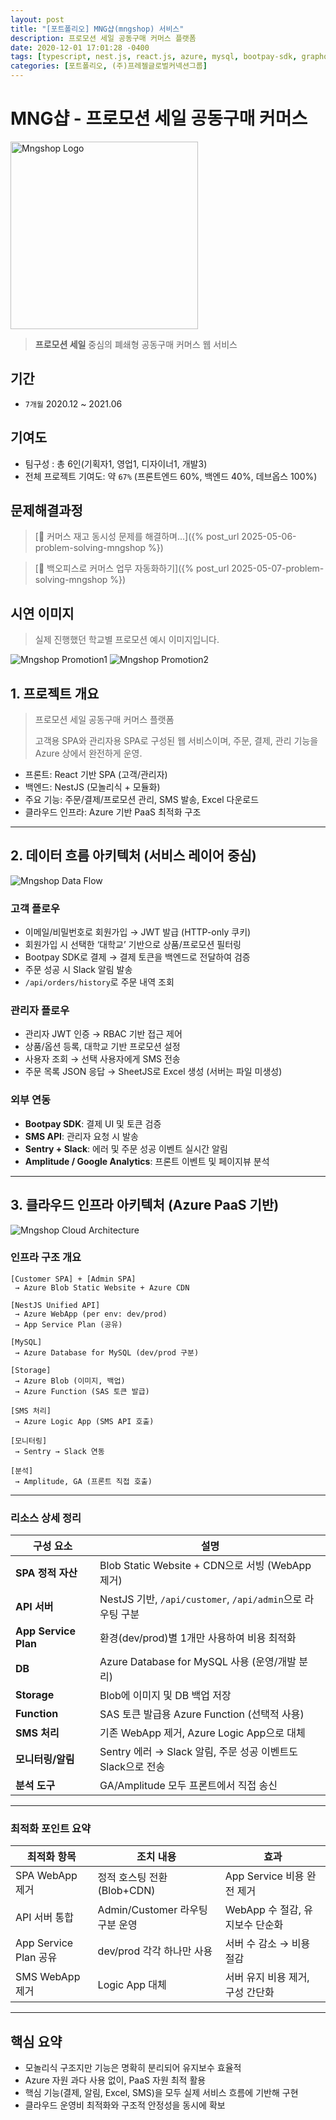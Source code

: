 ```yaml
---
layout: post
title: "[포트폴리오] MNG샵(mngshop) 서비스"
description: 프로모션 세일 공동구매 커머스 플랫폼
date: 2020-12-01 17:01:28 -0400
tags: [typescript, nest.js, react.js, azure, mysql, bootpay-sdk, graphql]
categories: [포트폴리오, (주)프레젤글로벌커넥션그룹]
---
```


# MNG샵 - 프로모션 세일 공동구매 커머스

<div text-align="center">
    <img src="/assets/img/2025-05-05-project-mngshop/mngshop-logo.png" alt="Mngshop Logo" width="300px">
</div>

> **프로모션 세일** 중심의 폐쇄형 공동구매 커머스 웹 서비스


## 기간
- `7개월` 2020.12 ~ 2021.06 


## 기여도
- 팀구성 : 총 6인(기획자1, 영업1, 디자이너1, 개발3) 
- 전체 프로젝트 기여도: 약 `67%` (프론트엔드 60%, 백엔드 40%, 데브옵스 100%)


## 문제해결과정
> [🔗 커머스 재고 동시성 문제를 해결하며...]({% post_url 2025-05-06-problem-solving-mngshop %})

> [🔗 백오피스로 커머스 업무 자동화하기]({% post_url 2025-05-07-problem-solving-mngshop %})

## 시연 이미지
> 실제 진행했던 학교별 프로모션 예시 이미지입니다.

![Mngshop Promotion1](/assets/img/2025-05-05-project-mngshop/promotion1.png)
![Mngshop Promotion2](/assets/img/2025-05-05-project-mngshop/promotion2.png)


## 1. 프로젝트 개요

> 프로모션 세일 공동구매 커머스 플랫폼
> 
> 
> 고객용 SPA와 관리자용 SPA로 구성된 웹 서비스이며, 주문, 결제, 관리 기능을 Azure 상에서 완전하게 운영.
> 
- 프론트: React 기반 SPA (고객/관리자)
- 백엔드: NestJS (모놀리식 + 모듈화)
- 주요 기능: 주문/결제/프로모션 관리, SMS 발송, Excel 다운로드
- 클라우드 인프라: Azure 기반 PaaS 최적화 구조

---

## 2. 데이터 흐름 아키텍처 (서비스 레이어 중심)
![Mngshop Data Flow](/assets/img/2025-05-05-project-mngshop/mngshop-data-flow.png)
### 고객 플로우

- 이메일/비밀번호로 회원가입 → JWT 발급 (HTTP-only 쿠키)
- 회원가입 시 선택한 ‘대학교’ 기반으로 상품/프로모션 필터링
- Bootpay SDK로 결제 → 결제 토큰을 백엔드로 전달하여 검증
- 주문 성공 시 Slack 알림 발송
- `/api/orders/history`로 주문 내역 조회

### 관리자 플로우

- 관리자 JWT 인증 → RBAC 기반 접근 제어
- 상품/옵션 등록, 대학교 기반 프로모션 설정
- 사용자 조회 → 선택 사용자에게 SMS 전송
- 주문 목록 JSON 응답 → SheetJS로 Excel 생성 (서버는 파일 미생성)

### 외부 연동

- **Bootpay SDK**: 결제 UI 및 토큰 검증
- **SMS API**: 관리자 요청 시 발송
- **Sentry + Slack**: 에러 및 주문 성공 이벤트 실시간 알림
- **Amplitude / Google Analytics**: 프론트 이벤트 및 페이지뷰 분석

---

## 3. 클라우드 인프라 아키텍처 (Azure PaaS 기반)

![Mngshop Cloud Architecture](/assets/img/2025-05-05-project-mngshop/mngshop-azure-architecture.png)

### 인프라 구조 개요

```
[Customer SPA] + [Admin SPA]
 → Azure Blob Static Website + Azure CDN

[NestJS Unified API]
 → Azure WebApp (per env: dev/prod)
 → App Service Plan (공유)

[MySQL]
 → Azure Database for MySQL (dev/prod 구분)

[Storage]
 → Azure Blob (이미지, 백업)
 → Azure Function (SAS 토큰 발급)

[SMS 처리]
 → Azure Logic App (SMS API 호출)

[모니터링]
 → Sentry → Slack 연동

[분석]
 → Amplitude, GA (프론트 직접 호출)
```

---

### 리소스 상세 정리

| 구성 요소 | 설명 |
| --- | --- |
| **SPA 정적 자산** | Blob Static Website + CDN으로 서빙 (WebApp 제거) |
| **API 서버** | NestJS 기반, `/api/customer`, `/api/admin`으로 라우팅 구분 |
| **App Service Plan** | 환경(dev/prod)별 1개만 사용하여 비용 최적화 |
| **DB** | Azure Database for MySQL 사용 (운영/개발 분리) |
| **Storage** | Blob에 이미지 및 DB 백업 저장 |
| **Function** | SAS 토큰 발급용 Azure Function (선택적 사용) |
| **SMS 처리** | 기존 WebApp 제거, Azure Logic App으로 대체 |
| **모니터링/알림** | Sentry 에러 → Slack 알림, 주문 성공 이벤트도 Slack으로 전송 |
| **분석 도구** | GA/Amplitude 모두 프론트에서 직접 송신 |

---

### 최적화 포인트 요약

| 최적화 항목 | 조치 내용 | 효과 |
| --- | --- | --- |
| SPA WebApp 제거 | 정적 호스팅 전환 (Blob+CDN) | App Service 비용 완전 제거 |
| API 서버 통합 | Admin/Customer 라우팅 구분 운영 | WebApp 수 절감, 유지보수 단순화 |
| App Service Plan 공유 | dev/prod 각각 하나만 사용 | 서버 수 감소 → 비용 절감 |
| SMS WebApp 제거 | Logic App 대체 | 서버 유지 비용 제거, 구성 간단화 |

---

## 핵심 요약

- 모놀리식 구조지만 기능은 명확히 분리되어 유지보수 효율적
- Azure 자원 과다 사용 없이, PaaS 자원 최적 활용
- 핵심 기능(결제, 알림, Excel, SMS)을 모두 실제 서비스 흐름에 기반해 구현
- 클라우드 운영비 최적화와 구조적 안정성을 동시에 확보